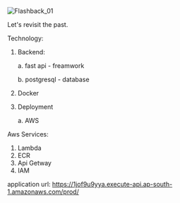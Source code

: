 ![Flashback_01](https://github.com/harnya/flashback/assets/166941785/55f2edc6-3949-4c6c-89dd-ec97836e25d8)

Let's revisit the past.

Technology:
1. Backend:
   
   a. fast api - freamwork
   
   b. postgresql - database
   
2. Docker
3. Deployment
   
   a. AWS

Aws Services:
1. Lambda
2. ECR
3. Api Getway
4. IAM

application url: https://1jof9u9yya.execute-api.ap-south-1.amazonaws.com/prod/

